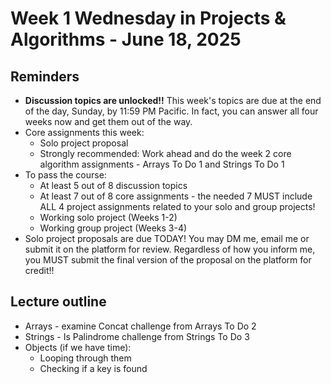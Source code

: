 # Week 1 Wednesday in Projects & Algorithms - June 18, 2025

## Reminders
- **Discussion topics are unlocked!!**  This week's topics are due at the end of the day, Sunday, by 11:59 PM Pacific.  In fact, you can answer all four weeks now and get them out of the way.
- Core assignments this week:
    - Solo project proposal
    - Strongly recommended: Work ahead and do the week 2 core algorithm assignments - Arrays To Do 1 and Strings To Do 1
- To pass the course:
    - At least 5 out of 8 discussion topics
    - At least 7 out of 8 core assignments - the needed 7 MUST include ALL 4 project assignments related to your solo and group projects!
    - Working solo project (Weeks 1-2)
    - Working group project (Weeks 3-4)
- Solo project proposals are due TODAY!  You may DM me, email me or submit it on the platform for review.  Regardless of how you inform me, you MUST submit the final version of the proposal on the platform for credit!!

## Lecture outline
- Arrays - examine Concat challenge from Arrays To Do 2
- Strings - Is Palindrome challenge from Strings To Do 3
- Objects (if we have time):
    - Looping through them
    - Checking if a key is found
